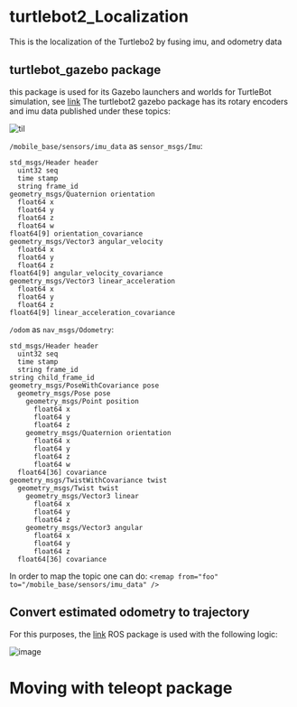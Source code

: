 # turtlebot2_Localization
This is the localization of the Turtlebo2 by fusing imu, and odometry data

## turtlebot_gazebo package 

this package is used for its Gazebo launchers and worlds for TurtleBot simulation, see [link](http://wiki.ros.org/turtlebot_gazebo)
The turtlebot2 gazebo package has its rotary encoders and imu data published under these topics:

![til](https://media.giphy.com/media/Q9rOmYzy2MmDbMu7pF/giphy.gif)

`/mobile_base/sensors/imu_data` as `sensor_msgs/Imu`:  

```
std_msgs/Header header
  uint32 seq
  time stamp
  string frame_id
geometry_msgs/Quaternion orientation
  float64 x
  float64 y
  float64 z
  float64 w
float64[9] orientation_covariance
geometry_msgs/Vector3 angular_velocity
  float64 x
  float64 y
  float64 z
float64[9] angular_velocity_covariance
geometry_msgs/Vector3 linear_acceleration
  float64 x
  float64 y
  float64 z
float64[9] linear_acceleration_covariance

```

`/odom` as `nav_msgs/Odometry`:

```
std_msgs/Header header
  uint32 seq
  time stamp
  string frame_id
string child_frame_id
geometry_msgs/PoseWithCovariance pose
  geometry_msgs/Pose pose
    geometry_msgs/Point position
      float64 x
      float64 y
      float64 z
    geometry_msgs/Quaternion orientation
      float64 x
      float64 y
      float64 z
      float64 w
  float64[36] covariance
geometry_msgs/TwistWithCovariance twist
  geometry_msgs/Twist twist
    geometry_msgs/Vector3 linear
      float64 x
      float64 y
      float64 z
    geometry_msgs/Vector3 angular
      float64 x
      float64 y
      float64 z
  float64[36] covariance
```

In order to map the topic one can do: `<remap from="foo" to="/mobile_base/sensors/imu_data" />`


## Convert estimated odometry to trajectory

For this purposes, the [link](https://github.com/turtlebot/turtlebot) ROS package is used with the following logic:

![image](https://user-images.githubusercontent.com/17289954/102691785-569cee80-420f-11eb-9d11-f43919fdaf11.png)

# Moving with teleopt package
